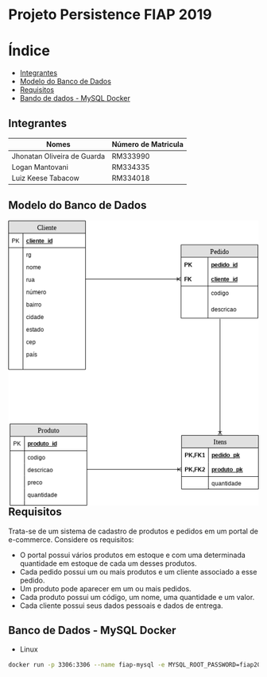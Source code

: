 # Projeto Persistence FIAP 2019

# Índice

* [Integrantes](#integrantes)
* [Modelo do Banco de Dados](#modelo-do-banco-de-dados)
* [Requisitos](#requisitos)
* [Bando de dados - MySQL Docker](#banco-de-dados---mysql-docker)

## Integrantes

|Nomes                       |Número de Matricula |
|----------------------------|--------------------|
|Jhonatan Oliveira de Guarda |RM333990            |
|Logan Mantovani             |RM334335            |
|Luiz Keese Tabacow          |RM334018            |

## Modelo do Banco de Dados

<img src="DiagramaRelacionamento.png"
     alt="Markdown Monster icon"
     style="float: left; margin-right: 10px;" />
<br>

## Requisitos

Trata-se de um sistema de cadastro de produtos e pedidos em um portal de e-commerce. Considere os requisitos: 
* O portal possui vários produtos em estoque e com uma determinada quantidade em estoque de cada um desses produtos.
*  Cada pedido possui um ou mais produtos e um cliente associado a esse pedido.
*  Um produto pode aparecer em um ou mais pedidos.
*  Cada produto possui um código, um nome, uma quantidade e um valor.
*  Cada cliente possui seus dados pessoais e dados de entrega.

## Banco de Dados - MySQL Docker

* Linux
``` sh
docker run -p 3306:3306 --name fiap-mysql -e MYSQL_ROOT_PASSWORD=fiap2019 -d mysql:8 mysqld --default-authentication-plugin=mysql_native_password
```
